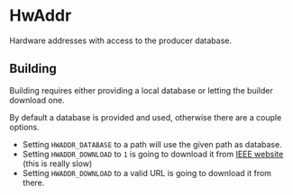 HwAddr
======
Hardware addresses with access to the producer database.

Building
--------
Building requires either providing a local database or letting the builder
download one.

By default a database is provided and used, otherwise there are a couple options.

- Setting `HWADDR_DATABASE` to a path will use the given path as database.
- Setting `HWADDR_DOWNLOAD` to `1` is going to download it from [IEEE
website](http://standards.ieee.org/develop/regauth/oui/oui.txt) (this is really slow)
- Setting `HWADDR_DOWNLOAD` to a valid URL is going to download it from there.
